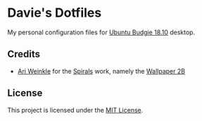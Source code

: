 # Davie's Dotfiles

My personal configuration files for [Ubuntu Budgie 18.10][Ubuntu Budgie]
desktop.

[Ubuntu Budgie]: https://ubuntubudgie.org/

## Credits

* [Ari Weinkle][Ari Weinkle] for the [Spirals][Spirals] work, namely the
  [Wallpaper 2B][Wallpaper 2B]

[Ari Weinkle]: http://ariweinkle.com/info/
[Spirals]: http://ariweinkle.com/work/spirals/
[Wallpaper 2B]: https://drive.google.com/open?id=0B08Ro4V-3VhoN1JDS2d1MndSbzA

## License

This project is licensed under the [MIT License](LICENSE).
